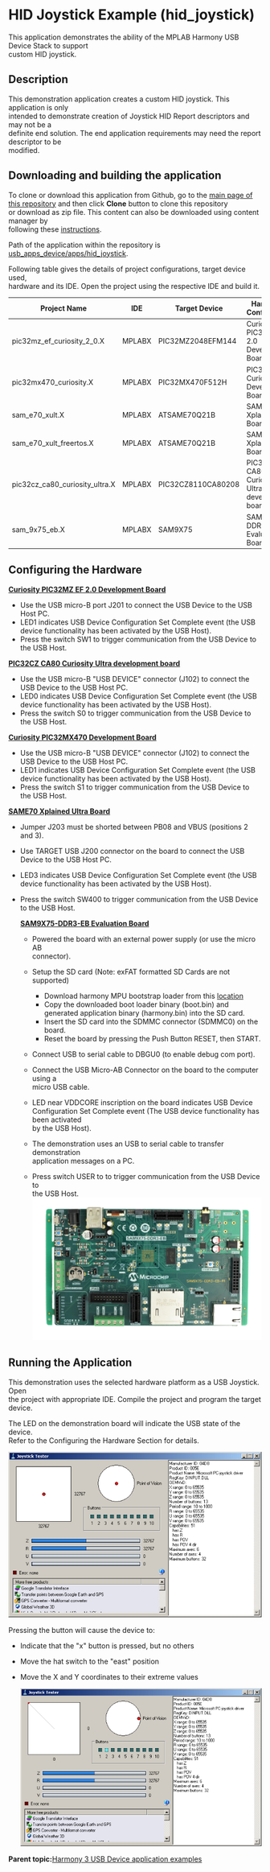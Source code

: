 # HID Joystick Example \(hid\_joystick\)

This application demonstrates the ability of the MPLAB Harmony USB Device Stack to support<br /> custom HID joystick.

## **Description**

This demonstration application creates a custom HID joystick. This application is only<br /> intended to demonstrate creation of Joystick HID Report descriptors and may not be a<br /> definite end solution. The end application requirements may need the report descriptor to be<br /> modified.

## **Downloading and building the application**

To clone or download this application from Github, go to the [main page of this repository](https://github.com/Microchip-MPLAB-Harmony/usb_apps_device) and then click **Clone** button to clone this repository<br /> or download as zip file. This content can also be downloaded using content manager by<br /> following these [instructions](https://github.com/Microchip-MPLAB-Harmony/contentmanager/wiki).

Path of the application within the repository is [usb\_apps\_device/apps/hid\_joystick](https://github.com/Microchip-MPLAB-Harmony/usb_apps_device/tree/master/apps/hid_joystick).

Following table gives the details of project configurations, target device used,<br /> hardware and its IDE. Open the project using the respective IDE and build it.

|Project Name|IDE|Target Device|Hardware / Configuration|
|------------|---|-------------|------------------------|
|pic32mz\_ef\_curiosity\_2\_0.X|MPLABX|PIC32MZ2048EFM144|Curiosity PIC32MZ EF 2.0 Development Board|
|pic32mx470\_curiosity.X|MPLABX|PIC32MX470F512H|PIC32MX Curiosity Development Board|
|sam\_e70\_xult.X|MPLABX|ATSAME70Q21B|SAM E70 Xplained Ultra Board|
|sam\_e70\_xult\_freertos.X|MPLABX|ATSAME70Q21B|SAM E70 Xplained Ultra Board|
|pic32cz\_ca80\_curiosity\_ultra.X|MPLABX|PIC32CZ8110CA80208|PIC32CZ CA80 Curiosity Ultra development board|
|sam\_9x75\_eb.X|MPLABX|SAM9X75|SAM9X75-DDR3-EB Evaluation Board|

## **Configuring the Hardware**

**[Curiosity PIC32MZ EF 2.0 Development Board](https://www.microchip.com/Developmenttools/ProductDetails/DM320209)**

-   Use the USB micro-B port J201 to connect the USB Device to the USB Host PC.
-   LED1 indicates USB Device Configuration Set Complete event \(the USB device functionality has been activated by the USB Host\).
-   Press the switch SW1 to trigger communication from the USB Device to the USB Host.

**[PIC32CZ CA80 Curiosity Ultra development board](https://www.microchip.com/en-us/development-tool/ea61x20a)**

-   Use the USB micro-B "USB DEVICE" connector \(J102\) to connect the USB Device to the USB Host PC.
-   LED0 indicates USB Device Configuration Set Complete event \(the USB device functionality has been activated by the USB Host\).
-   Press the switch S0 to trigger communication from the USB Device to the USB Host.

**[Curiosity PIC32MX470 Development Board](https://www.microchip.com/Developmenttools/ProductDetails/dm320103)**

-   Use the USB micro-B "USB DEVICE" connector \(J102\) to connect the USB Device to the USB Host PC.
-   LED1 indicates USB Device Configuration Set Complete event \(the USB device functionality has been activated by the USB Host\).
-   Press the switch S1 to trigger communication from the USB Device to the USB Host.

**[SAME70 Xplained Ultra Board](https://www.microchip.com/DevelopmentTools/ProductDetails/PartNO/DM320113)**

-   Jumper J203 must be shorted between PB08 and VBUS \(positions 2 and 3\).
-   Use TARGET USB J200 connector on the board to connect the USB Device to the USB Host PC.
-   LED3 indicates USB Device Configuration Set Complete event \(the USB device functionality has been activated by the USB Host\).
-   Press the switch SW400 to trigger communication from the USB Device to the USB Host.

    **[SAM9X75-DDR3-EB Evaluation Board](https://www.microchip.com/en-us/development-tool/EA14J50A)**

    -   Powered the board with an external power supply \(or use the micro AB<br /> connector\).

    -   Setup the SD card \(Note: exFAT formatted SD Cards are not<br /> supported\)

        -   Download harmony MPU bootstrap loader from this [location](https://github.com/Microchip-MPLAB-Harmony/usb_apps_device/tree/master/deps/at91bootstrap_sam_9x7_binaries/boot.bin)
        -   Copy the downloaded boot loader binary \(boot.bin\) and generated application binary \(harmony.bin\) into the SD card.
        -   Insert the SD card into the SDMMC connector \(SDMMC0\) on the board.
        -   Reset the board by pressing the Push Button RESET, then START.
    -   Connect USB to serial cable to DBGU0 \(to enable debug com port\).

    -   Connect the USB Micro-AB Connector on the board to the computer using a<br /> micro USB cable.

    -   LED near VDDCORE inscription on the board indicates USB Device<br /> Configuration Set Complete event \(The USB device functionality has been activated<br /> by the USB Host\).

    -   The demonstration uses an USB to serial cable to transfer demonstration<br /> application messages on a PC.

    -   Press switch USER to to trigger communication from the USB Device to<br /> the USB Host.![](GUID-8F485B5C-0DFC-47B7-A493-8B8AA7796BD8-low.png)


## **Running the Application**

This demonstration uses the selected hardware platform as a USB Joystick. Open<br /> the project with appropriate IDE. Compile the project and program the target device.

The LED on the demonstration board will indicate the USB state of the device.<br /> Refer to the Configuring the Hardware Section for details.

![](GUID-6EE8D9ED-51A6-4F55-95EF-7506247A3D65-low.png)

Pressing the button will cause the device to:

-   Indicate that the "x" button is pressed, but no others

-   Move the hat switch to the "east" position

-   Move the X and Y coordinates to their extreme values

    ![](GUID-52793965-2B78-499A-B635-3B0C82A84ACC-low.png)


**Parent topic:**[Harmony 3 USB Device application examples](GUID-90055758-897E-445A-8A8B-CE4EBF3930A7.md)


